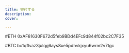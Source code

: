 ```yaml
---
title: 寄付する
description: 
cover: 

---
```

#ETH
0xAF81630F672d5feb9BDd4EFc9d844f02bc2C7F35

#BTC
bc1qflvaz3julqg6ays8ue5pdhvkjxyu6wrm2v7tgc